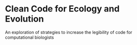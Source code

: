 # Clean Code for Ecology and Evolution
An exploration of strategies to increase the legibility of code for computational biologists
